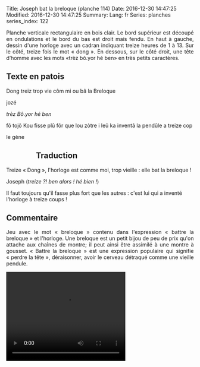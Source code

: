 Title: Joseph bat la breloque (planche 114)
Date: 2016-12-30 14:47:25
Modified: 2016-12-30 14:47:25
Summary: 
Lang: fr
Series: planches
series_index: 122

<p style="text-align:justify;">Planche verticale rectangulaire en bois clair. Le bord supérieur est découpé en ondulations et le bord du bas est droit mais fendu. En haut à gauche, dessin d'une horloge avec un cadran indiquant treize heures de 1 à 13. Sur le côté, treize fois le mot « dong ». En dessous, sur le côté droit, une tête d’homme avec les mots «trèz bô.yor hé ben» en très petits caractères.</p>

<figure class="image-block" style="float: right;">
  <img alt="" src="{static}/images/planche_114.png">
  <figcaption style="max-width: 175px"></figcaption>
</figure>

## Texte en patois
Dong treiz  trop vie  côm  mi ou bâ la Breloque

jozé

*trèz Bô.yor hé ben*

fô tojô Kou fisse plû fôr que lou  zòtre i leû ka inventâ la pendûle a treize cop

le gène


<figure class="image-block" style="float: left;">
  <img alt="" src="{static}/images/planche_114_dessin.png">
  <figcaption style="max-width: 319px"></figcaption>
</figure>

## Traduction
Treize « Dong », l'horloge est comme moi, trop vieille : elle bat la breloque !

Joseph
(*treize ?! ben alors ! hé bien !*)

Il faut toujours qu'il fasse plus fort que les autres : c'est lui qui a inventé l'horloge à treize coups !

## Commentaire
<p style="text-align:justify;">Jeu avec le mot « breloque » contenu dans l'expression « battre la breloque » et  l'horloge.
Une breloque est un petit bijou de peu de prix qu'on attache aux chaînes de montre; il peut ainsi être assimilé à une montre à gousset.
« Battre la breloque » est une expression populaire qui signifie « perdre la tête »,  déraisonner, avoir le cerveau détraqué comme une vieille pendule.</p>





<video width="320" height="240" controls>
  <source src="https://d1njpgd0ygatdn.cloudfront.net/video_114.mp4" type="video/mp4">
</video>

